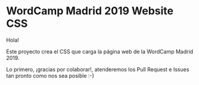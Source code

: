 # WordCamp Madrid 2019 Website CSS

Hola!

Este proyecto crea el CSS que carga la página web de la WordCamp Madrid 2019.

Lo primero, ¡gracias por colaborar!, atenderemos los Pull Request e Issues tan pronto como nos sea posible :-)